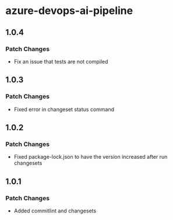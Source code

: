 # azure-devops-ai-pipeline

## 1.0.4

### Patch Changes

- Fix an issue that tests are not compiled

## 1.0.3

### Patch Changes

- Fixed error in changeset status command

## 1.0.2

### Patch Changes

- Fixed package-lock.json to have the version increased after run changesets

## 1.0.1

### Patch Changes

- Added commitlint and changesets
